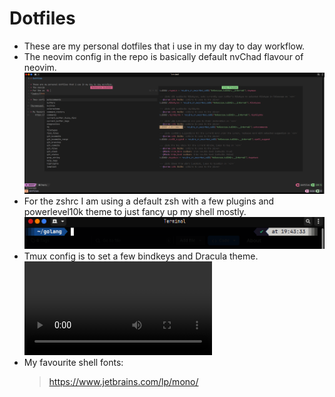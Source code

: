 # Dotfiles

* These are my personal dotfiles that i use in my day to day workflow.
* The neovim config in the repo is basically default nvChad flavour of neovim.
![nvim](nvim/ss100.png)
* For the zshrc I am using a default zsh with a few plugins and powerlevel10k theme to just fancy up my shell mostly.
![zshrc](zsh/ss990.png)
* Tmux config is to set a few bindkeys and Dracula theme.
![recording](https://github.com/depgod/dotfiles/blob/main/tmux/recording.webm)
* My favourite shell fonts:
    > https://www.jetbrains.com/lp/mono/
